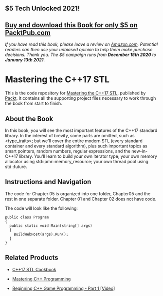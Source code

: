 ## $5 Tech Unlocked 2021!
[Buy and download this Book for only $5 on PacktPub.com](https://www.packtpub.com/product/mastering-the-c-17-stl/9781787126824)
-----
*If you have read this book, please leave a review on [Amazon.com](https://www.amazon.com/gp/product/178712682X).     Potential readers can then use your unbiased opinion to help them make purchase decisions. Thank you. The $5 campaign         runs from __December 15th 2020__ to __January 13th 2021.__*

# Mastering the C++17 STL
This is the code repository for [Mastering the C++17 STL](https://www.packtpub.com/application-development/mastering-c17-stl?utm_source=github&utm_medium=repository&utm_content=9781787126824), published by [Packt](https://www.packtpub.com/?utm_source=github). It contains all the supporting project files necessary to work through the book from start to finish.

## About the Book
In this book, you will see the most important features of the C++17 standard library. In the interest of brevity, some parts are omitted, such as <type_traits>; but we'll cover the entire modern STL (every standard container and every standard algorithm), plus such important topics as smart pointers, random numbers, regular expressions, and the new-in-C++17 <filesystem> library. You'll learn to build your own iterator type; your own memory allocator using std::pmr::memory_resource; your own thread pool using std::future.

## Instructions and Navigation
The code for Chapter 05 is organized into one folder, Chapter05 and the rest in one separate folder. Chapter 01 and Chapter 02 does not have code.

The code will look like the following:

```
public class Program
{
  public static void Main(string[] args)
  {
    BuildWebHost(args).Run();
  }
}
```
 
 ## Related Products
* [C++17 STL Cookbook](https://www.packtpub.com/application-development/c17-stl-cookbook?utm_source=github&utm_medium=repository&utm_content=9781787120495)

* [Mastering C++ Programming](https://www.packtpub.com/application-development/mastering-c-programming?utm_source=github&utm_medium=repository&utm_content=9781786461629)

* [Beginning C++ Game Programming - Part 1 [Video]](https://www.packtpub.com/game-development/beginning-c-game-programming-part-1-video?utm_source=github&utm_medium=repository&utm_content=9781787284128)


